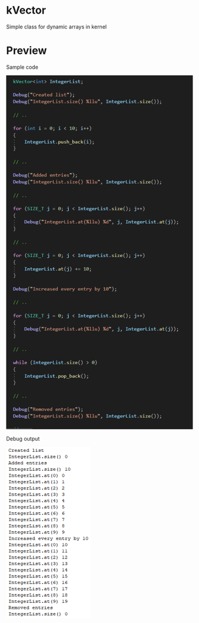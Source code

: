 # kVector
Simple class for dynamic arrays in kernel

# Preview

Sample code

![Example](Example.png)

Debug output

![Output](Output.png)
